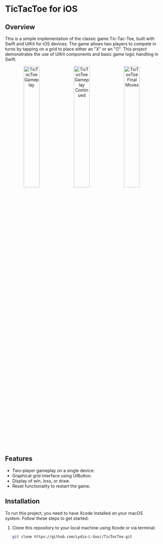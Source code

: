 # TicTacToe for iOS

## Overview
This is a simple implementation of the classic game Tic-Tac-Toe, built with Swift and UIKit for iOS devices. The game allows two players to compete in turns by tapping on a grid to place either an "X" or an "O". This project demonstrates the use of UIKit components and basic game logic handling in Swift.

<p align="center">
  <img src="https://github.com/Lydia-L-Guo/TicTocToe/blob/main/gif/TicTocToe1.gif" alt="TicTocToe Gameplay" width="32%">
  <img src="https://github.com/Lydia-L-Guo/TicTocToe/blob/main/gif/TicTocToe2.gif" alt="TicTocToe Gameplay Continued" width="32%">
  <img src="https://github.com/Lydia-L-Guo/TicTocToe/blob/main/gif/TicTocToe3.gif" alt="TicTocToe Final Moves" width="32%">
</p>

## Features
- Two-player gameplay on a single device.
- Graphical grid interface using UIButton.
- Display of win, loss, or draw.
- Reset functionality to restart the game.

## Installation
To run this project, you need to have Xcode installed on your macOS system. Follow these steps to get started:
1. Clone this repository to your local machine using Xcode or via terminal:
   ```bash
   git clone https://github.com/Lydia-L-Guo//TicTocToe.git
